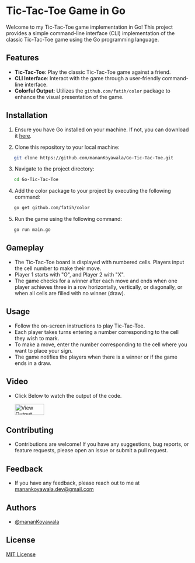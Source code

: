 # Tic-Tac-Toe Game in Go

Welcome to my Tic-Tac-Toe game implementation in Go! This project provides a simple command-line interface (CLI) implementation of the classic Tic-Tac-Toe game using the Go programming language.

## Features

- **Tic-Tac-Toe**: Play the classic Tic-Tac-Toe game against a friend.
- **CLI Interface**: Interact with the game through a user-friendly command-line interface.
- **Colorful Output**: Utilizes the `github.com/fatih/color` package to enhance the visual presentation of the game.

## Installation

1. Ensure you have Go installed on your machine. If not, you can download it [here](https://golang.org/dl/).

2. Clone this repository to your local machine:

```bash
   git clone https://github.com/mananKoyawala/Go-Tic-Tac-Toe.git
```

3. Navigate to the project directory:

```bash
   cd Go-Tic-Tac-Toe
```

4. Add the color package to your project by executing the following command:

```bash
   go get github.com/fatih/color
```

5. Run the game using the following command:

```bash
   go run main.go
```

## Gameplay

- The Tic-Tac-Toe board is displayed with numbered cells. Players input the cell number to make their move.
- Player 1 starts with "O", and Player 2 with "X".
- The game checks for a winner after each move and ends when one player achieves three in a row horizontally, vertically, or diagonally, or when all cells are filled with no winner (draw).

## Usage

- Follow the on-screen instructions to play Tic-Tac-Toe.
- Each player takes turns entering a number corresponding to the cell they wish to mark.
- To make a move, enter the number corresponding to the cell where you want to place your sign.
- The game notifies the players when there is a winner or if the game ends in a draw.

## Video
- Click Below to watch the output of the code.


     <a href="https://youtu.be/PqCNMo3AWuw?si=OC9_rkRuZiewpsxW"><img src="https://i.ibb.co/wrNLZQH/n.png" alt="View Output" height="30" width="80" /></a>

## Contributing

- Contributions are welcome! If you have any suggestions, bug reports, or feature requests, please open an issue or submit a pull request.

## Feedback

- If you have any feedback, please reach out to me at manankoyawala.dev@gmail.com

## Authors

- [@mananKoyawala](https://github.com/mananKoyawala)

## License

[MIT License](LICENSE)
